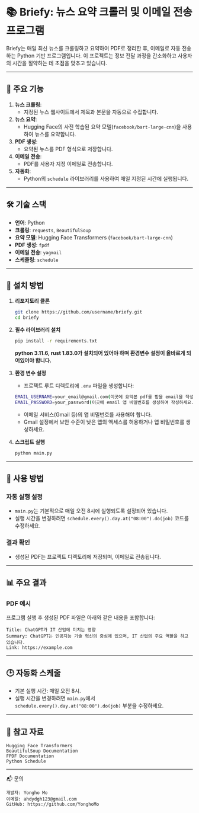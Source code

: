 # 📚 Briefy: 뉴스 요약 크롤러 및 이메일 전송 프로그램

Briefy는 매일 최신 뉴스를 크롤링하고 요약하여 PDF로 정리한 후, 이메일로 자동 전송하는 Python 기반 프로그램입니다. 이 프로젝트는 정보 전달 과정을 간소화하고 사용자의 시간을 절약하는 데 초점을 맞추고 있습니다.

---

## 🌟 주요 기능

1. **뉴스 크롤링**:
   - 지정된 뉴스 웹사이트에서 제목과 본문을 자동으로 수집합니다.
2. **뉴스 요약**:
   - Hugging Face의 사전 학습된 요약 모델(`facebook/bart-large-cnn`)을 사용하여 뉴스를 요약합니다.
3. **PDF 생성**:
   - 요약된 뉴스를 PDF 형식으로 저장합니다.
4. **이메일 전송**:
   - PDF를 사용자 지정 이메일로 전송합니다.
5. **자동화**:
   - Python의 `schedule` 라이브러리를 사용하여 매일 지정된 시간에 실행됩니다.

---

## 🛠️ 기술 스택

- **언어**: Python
- **크롤링**: `requests`, `BeautifulSoup`
- **요약 모델**: Hugging Face Transformers (`facebook/bart-large-cnn`)
- **PDF 생성**: `fpdf`
- **이메일 전송**: `yagmail`
- **스케줄링**: `schedule`

---

## 🚀 설치 방법

1. **리포지토리 클론**
   ```bash
   git clone https://github.com/username/briefy.git
   cd briefy
   ```
2. **필수 라이브러리 설치**

   ```bash
   pip install -r requirements.txt
   ```

   **python 3.11.6, rust 1.83.0가 설치되어 있어야 하며 환경변수 설정이 올바르게 되어있어야 합니다.**

3. **환경 변수 설정**

   - 프로젝트 루트 디렉토리에 `.env` 파일을 생성합니다:

   ```bash
   EMAIL_USERNAME=your_email@gmail.com(이곳에 요악본 pdf를 받을 email을 작성하세요.)
   EMAIL_PASSWORD=your_password(이곳에 email 앱 비밀번호를 생성하여 작성하세요.)
   ```

   - 이메일 서비스(Gmail 등)의 앱 비밀번호를 사용해야 합니다.
   - Gmail 설정에서 보안 수준이 낮은 앱의 액세스를 허용하거나 앱 비밀번호를 생성하세요.

4. **스크립트 실행**
   ```bash
   python main.py
   ```

---

## 📝 사용 방법

### **자동 실행 설정**

- `main.py`는 기본적으로 매일 오전 8시에 실행되도록 설정되어 있습니다.
- 실행 시간을 변경하려면 `schedule.every().day.at("08:00").do(job)` 코드를 수정하세요.

### **결과 확인**

- 생성된 PDF는 프로젝트 디렉토리에 저장되며, 이메일로 전송됩니다.

---

## 📊 주요 결과

### **PDF 예시**

프로그램 실행 후 생성된 PDF 파일은 아래와 같은 내용을 포함합니다:

```
Title: ChatGPT가 IT 산업에 미치는 영향
Summary: ChatGPT는 인공지능 기술 혁신의 중심에 있으며, IT 산업의 주요 역할을 하고 있습니다.
Link: https://example.com
```

---

## 🕒 자동화 스케줄

- 기본 실행 시간: 매일 오전 8시.
- 실행 시간을 변경하려면 `main.py`에서 `schedule.every().day.at("08:00").do(job)` 부분을 수정하세요.

---

## 📎 참고 자료

```
Hugging Face Transformers
BeautifulSoup Documentation
FPDF Documentation
Python Schedule
```

---

📬 문의

```
개발자: Yongho Mo
이메일: ahdydgh123@gmail.com
GitHub: https://github.com/YonghoMo
```
